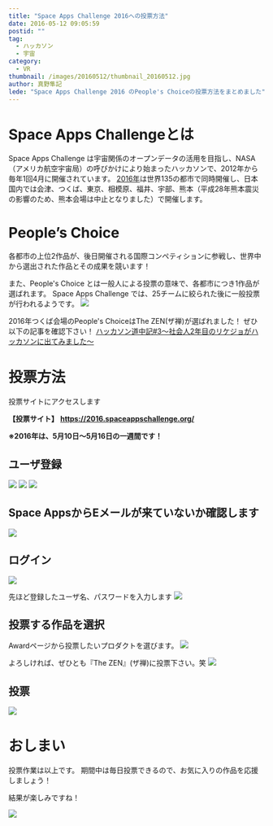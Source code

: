 ```yaml
---
title: "Space Apps Challenge 2016への投票方法"
date: 2016-05-12 09:05:59
postid: ""
tag:
  - ハッカソン
  - 宇宙
category:
  - VR
thumbnail: /images/20160512/thumbnail_20160512.jpg
author: 真野隼記
lede: "Space Apps Challenge 2016 のPeople's Choiceの投票方法をまとめました"
---
```

# Space Apps Challengeとは

Space Apps Challenge は宇宙関係のオープンデータの活用を目指し、NASA（アメリカ航空宇宙局）の呼びかけにより始まったハッカソンで、2012年から毎年1回4月に開催されています。
[2016年](https://2016.spaceappschallenge.org/)は世界135の都市で同時開催し、日本国内では会津、つくば、東京、相模原、福井、宇部、熊本（平成28年熊本震災の影響のため、熊本会場は中止となりました）で開催します。

# People’s Choice

各都市の上位2作品が、後日開催される国際コンペティションに参戦し、世界中から選出された作品とその成果を競います！

また、People's Choice とは一般人による投票の意味で、各都市につき1作品が選ばれます。
Space Apps Challenge では、25チームに絞られた後に一般投票が行われるようです。
<img src="/images/20160512/photo_20160512_01.png" class="img-middle-size" loading="lazy">

2016年つくば会場のPeople's ChoiceはThe ZEN(ザ禅)が選ばれました！
ぜひ以下の記事を確認下さい！
[ハッカソン道中記#3～社会人2年目のリケジョがハッカソンに出てみました～](/articles/20160511/)

# 投票方法

投票サイトにアクセスします

**【投票サイト】**
**https://2016.spaceappschallenge.org/**

**※2016年は、5月10日～5月16日の一週間です！**

## ユーザ登録

<img src="/images/20160512/photo_20160512_02.png" class="img-middle-size" loading="lazy">
<img src="/images/20160512/photo_20160512_03.png" class="img-middle-size" loading="lazy">
<img src="/images/20160512/photo_20160512_04.png" class="img-middle-size" loading="lazy">

## Space AppsからEメールが来ていないか確認します

<img src="/images/20160512/photo_20160512_05.png" class="img-middle-size" loading="lazy">

## ログイン

<img src="/images/20160512/photo_20160512_06.png" class="img-middle-size" loading="lazy">

先ほど登録したユーザ名、パスワードを入力します
<img src="/images/20160512/photo_20160512_07.png" class="img-middle-size" loading="lazy">

## 投票する作品を選択

Awardページから投票したいプロダクトを選びます。
<img src="/images/20160512/photo_20160512_08.png" class="img-middle-size" loading="lazy">

よろしければ、ぜひとも『The ZEN』(ザ禅)に投票下さい。笑
<img src="/images/20160512/photo_20160512_09.png" class="img-middle-size" loading="lazy">

## 投票

<img src="/images/20160512/photo_20160512_10.png" class="img-middle-size" loading="lazy">

# おしまい

投票作業は以上です。
期間中は毎日投票できるので、お気に入りの作品を応援しましょう！

結果が楽しみですね！

<img src="/images/20160512/photo_20160512_11.png" loading="lazy">
